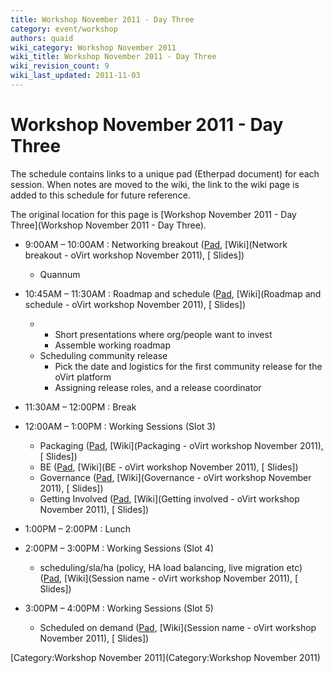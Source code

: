 ```yaml
---
title: Workshop November 2011 - Day Three
category: event/workshop
authors: quaid
wiki_category: Workshop November 2011
wiki_title: Workshop November 2011 - Day Three
wiki_revision_count: 9
wiki_last_updated: 2011-11-03
---
```


# Workshop November 2011 - Day Three

The schedule contains links to a unique pad (Etherpad document) for each session. When notes are moved to the wiki, the link to the wiki page is added to this schedule for future reference.

The original location for this page is [Workshop November 2011 - Day Three](Workshop November 2011 - Day Three).

*   9:00AM – 10:00AM : Networking breakout ([Pad](http://etherpad.ubuntu.com/networking-breakout-ovirt-workshop-20111103), [Wiki](Network breakout - oVirt workshop November 2011), [ Slides])
    -   Quannum
*   10:45AM – 11:30AM : Roadmap and schedule ([Pad](http://etherpad.ubuntu.com/roadmap-and-schedule-ovirt-workshop-20111103), [Wiki](Roadmap and schedule - oVirt workshop November 2011), [ Slides])
    -   -   Short presentations where org/people want to invest
        -   Assemble working roadmap
    -   Scheduling community release
        -   Pick the date and logistics for the first community release for the oVirt platform
        -   Assigning release roles, and a release coordinator

*   11:30AM – 12:00PM : Break
*   12:00AM – 1:00PM : Working Sessions (Slot 3)
    -   Packaging ([Pad](http://etherpad.ubuntu.com/packaging-ovirt-workshop-20111103), [Wiki](Packaging - oVirt workshop November 2011), [ Slides])
    -   BE ([Pad](http://etherpad.ubuntu.com/be-ovirt-workshop-20111103), [Wiki](BE - oVirt workshop November 2011), [ Slides])
    -   Governance ([Pad](http://etherpad.ubuntu.com/governance-ovirt-workshop-20111103), [Wiki](Governance - oVirt workshop November 2011), [ Slides])
    -   Getting Involved ([Pad](http://etherpad.ubuntu.com/getting-involved-ovirt-workshop-20111103), [Wiki](Getting involved - oVirt workshop November 2011), [ Slides])
*   1:00PM – 2:00PM : Lunch
*   2:00PM – 3:00PM : Working Sessions (Slot 4)
    -   scheduling/sla/ha (policy, HA load balancing, live migration etc) ([Pad](http://etherpad.ubuntu.com/session-name-ovirt-workshop-20111103), [Wiki](Session name - oVirt workshop November 2011), [ Slides])
*   3:00PM – 4:00PM : Working Sessions (Slot 5)
    -   Scheduled on demand ([Pad](http://etherpad.ubuntu.com/session-name-ovirt-workshop-20111103), [Wiki](Session name - oVirt workshop November 2011), [ Slides])

[Category:Workshop November 2011](Category:Workshop November 2011)
